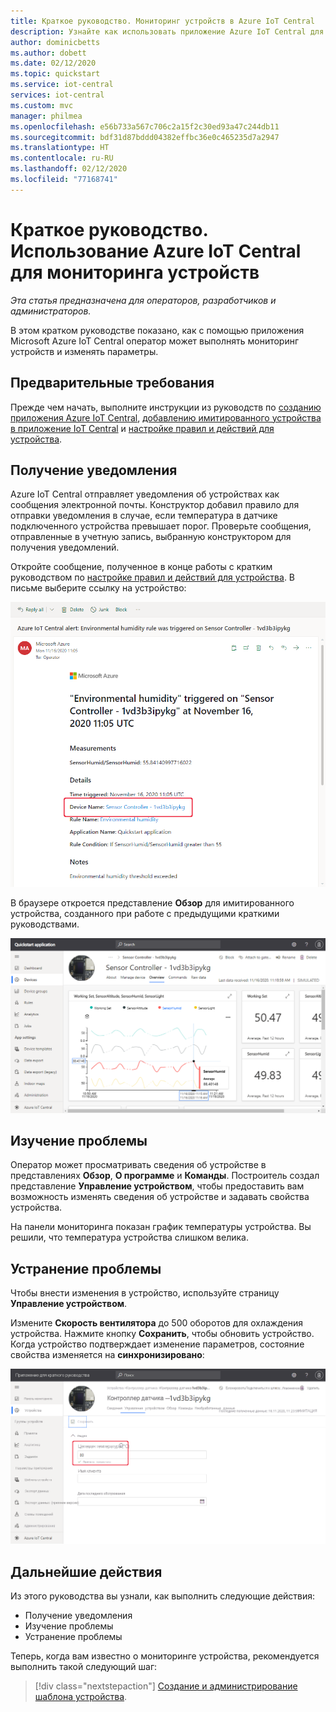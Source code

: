```yaml
---
title: Краткое руководство. Мониторинг устройств в Azure IoT Central
description: Узнайте как использовать приложение Azure IoT Central для мониторинга устройств, будучи оператором.
author: dominicbetts
ms.author: dobett
ms.date: 02/12/2020
ms.topic: quickstart
ms.service: iot-central
services: iot-central
ms.custom: mvc
manager: philmea
ms.openlocfilehash: e56b733a567c706c2a15f2c30ed93a47c244db11
ms.sourcegitcommit: bdf31d87bddd04382effbc36e0c465235d7a2947
ms.translationtype: HT
ms.contentlocale: ru-RU
ms.lasthandoff: 02/12/2020
ms.locfileid: "77168741"
---
```

# <a name="quickstart-use-azure-iot-central-to-monitor-your-devices"></a>Краткое руководство. Использование Azure IoT Central для мониторинга устройств

*Эта статья предназначена для операторов, разработчиков и администраторов.*

В этом кратком руководстве показано, как с помощью приложения Microsoft Azure IoT Central оператор может выполнять мониторинг устройств и изменять параметры.

## <a name="prerequisites"></a>Предварительные требования

Прежде чем начать, выполните инструкции из руководств по [созданию приложения Azure IoT Central](./quick-deploy-iot-central.md), [добавлению имитированного устройства в приложение IoT Central](./quick-create-pnp-device.md) и [настройке правил и действий для устройства](quick-configure-rules.md).

## <a name="receive-a-notification"></a>Получение уведомления

Azure IoT Central отправляет уведомления об устройствах как сообщения электронной почты. Конструктор добавил правило для отправки уведомления в случае, если температура в датчике подключенного устройства превышает порог. Проверьте сообщения, отправленные в учетную запись, выбранную конструктором для получения уведомлений.

Откройте сообщение, полученное в конце работы с кратким руководством по [настройке правил и действий для устройства](quick-configure-rules.md). В письме выберите ссылку на устройство:

![Письма с уведомлениями](media/quick-monitor-devices/email.png)

В браузере откроется представление **Обзор** для имитированного устройства, созданного при работе с предыдущими краткими руководствами.

![Устройство, которое активировало сообщение с уведомлением](media/quick-monitor-devices/dashboard.png)

## <a name="investigate-an-issue"></a>Изучение проблемы

Оператор может просматривать сведения об устройстве в представлениях **Обзор**, **О программе** и **Команды**. Построитель создал представление **Управление устройством**, чтобы предоставить вам возможность изменять сведения об устройстве и задавать свойства устройства.

На панели мониторинга показан график температуры устройства. Вы решили, что температура устройства слишком велика.

## <a name="remediate-an-issue"></a>Устранение проблемы

Чтобы внести изменения в устройство, используйте страницу **Управление устройством**.

Измените **Скорость вентилятора** до 500 оборотов для охлаждения устройства. Нажмите кнопку **Сохранить**, чтобы обновить устройство. Когда устройство подтверждает изменение параметров, состояние свойства изменяется на **синхронизировано**:

![Обновление параметров](media/quick-monitor-devices/change-settings.png)

## <a name="next-steps"></a>Дальнейшие действия

Из этого руководства вы узнали, как выполнить следующие действия:

* Получение уведомления
* Изучение проблемы
* Устранение проблемы

Теперь, когда вам известно о мониторинге устройства, рекомендуется выполнить такой следующий шаг:

> [!div class="nextstepaction"]
> [Создание и администрирование шаблона устройства](howto-set-up-template.md).
